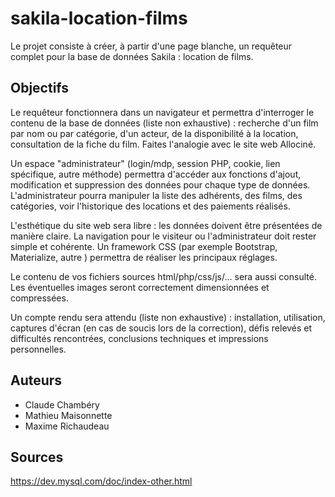 # sakila-location-films
Le projet consiste à créer, à partir d'une page blanche, un requêteur complet pour la base de données Sakila : location de films.

## Objectifs

Le requêteur fonctionnera dans un navigateur et permettra d'interroger le contenu de la base de données (liste non exhaustive) : recherche d'un film par nom ou par catégorie, d'un acteur, de la disponibilité à la location, consultation de la fiche du film. Faites l'analogie avec le site web Allociné.

Un espace "administrateur" (login/mdp,  session PHP, cookie, lien spécifique, autre méthode) permettra d'accéder aux fonctions d'ajout, modification et suppression des données pour chaque type de données.
L'administrateur pourra manipuler la liste des adhérents, des films, des catégories, voir l'historique des locations et des paiements réalisés.

L'esthétique du site web sera libre : les données doivent être présentées de manière claire. La navigation pour le visiteur ou l'administrateur doit rester simple et cohérente. Un framework CSS (par exemple Bootstrap, Materialize, autre ) permettra de réaliser les principaux réglages.

Le contenu de vos fichiers sources html/php/css/js/... sera aussi consulté. Les éventuelles images seront correctement dimensionnées et compressées.

Un compte rendu sera attendu (liste non exhaustive) : installation, utilisation, captures d'écran (en cas de soucis lors de la correction), défis relevés et difficultés rencontrées, conclusions techniques et impressions personnelles.

## Auteurs
* Claude Chambéry
* Mathieu Maisonnette
* Maxime Richaudeau

## Sources

https://dev.mysql.com/doc/index-other.html